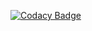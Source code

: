 [![Codacy Badge](https://app.codacy.com/project/badge/Grade/f509804bd1a145408dee639c0accb919)](https://www.codacy.com/manual/rsoesemann/unhappy-soup?utm_source=github.com&amp;utm_medium=referral&amp;utm_content=rsoesemann/unhappy-soup&amp;utm_campaign=Badge_Grade)

